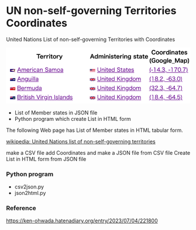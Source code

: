 UN non-self-governing Territories Coordinates
===============

United Nations List of non-self-governing Territories with Coordinates

![un non-self-governing territories coordinates](https://github.com/ohwada/World_Countries/blob/main/un_non_self_governing_territories_coordinates/acreenshots/un_non_self_governing_territories_coordinates.png)

- List of Member states in JSON file
- Python program which create List in HTML form

The following Web page has List of Member states in HTML tabular form.

[wikipedia: United Nations list of non-self-governing territories](https://en.wikipedia.org/wiki/United_Nations_list_of_non-self-governing_territories)

make a CSV file
add  Coordinates
and make a JSON file from CSV file
Create List in HTML form from JSON file

### Python program
- csv2json.py
- json2html.py

### Reference
https://ken-ohwada.hatenadiary.org/entry/2023/07/04/221800
